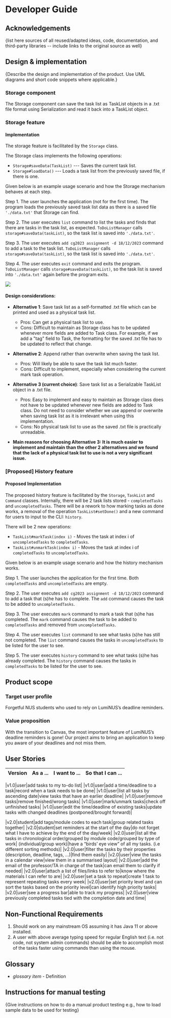 # Developer Guide

## Acknowledgements

{list here sources of all reused/adapted ideas, code, documentation, and third-party libraries -- include links to the original source as well}

## Design & implementation

{Describe the design and implementation of the product. Use UML diagrams and short code snippets where applicable.}

### Storage component

The Storage component can save the task list as TaskList objects in a .txt file format using Serialization and read it back into a TaskList object.

### Storage feature

#### Implementation

The storage feature is facilitated by the `Storage` class.

The Storage class implements the following operations:
* `Storage#saveData(TaskList)` --- Saves the current task list.
* `Storage#loadData()` --- Loads a task list from the previously saved file, if there is one.

Given below is an example usage scenario and how the Storage mechanism behaves at each step.

Step 1. The user launches the application (not for the first time). The program loads the previously saved task list 
data as there is a saved file `'./data.txt'` that Storage can find.

Step 2. The user executes `list` command to list the tasks and finds that there are tasks in the task list, as expected.
`ToDoListManager` calls `storage#saveData(taskList)`, so the task list is saved into `'./data.txt'`.

Step 3. The user executes `add cg2023 assignment -d 18/12/2023` command to add a task to the task list. 
`ToDoListManager` calls `storage#saveData(taskList)`, so the task list is saved into `'./data.txt'`.

Step 4. The user executes `exit` command and exits the program. `ToDoListManager` calls `storage#saveData(taskList)`, 
so the task list is saved into `'./data.txt'` again before the program exits.

![]('./docs/images/StorageSequenceDiagram.puml.html')

#### Design considerations:
* <b>Alternative 1</b>: Save task list as a self-formatted .txt file which can be printed and used as a physical task list.
    * Pros: Can get a physical task list to use.
    * Cons: Difficult to maintain as Storage class has to be updated whenever more fields are added to Task class. For
          example, if we add a "tag" field to Task, the formatting for the saved .txt file has to be updated to reflect
          that change.
* <b>Alternative 2</b>: Append rather than overwrite when saving the task list.
    * Pros: Will likely be able to save the task list much faster.
    * Cons: Difficult to implement, especially when considering the current mark task operation.
* <b>Alternative 3 (current choice)</b>: Save task list as a Serializable TaskList object in a .txt file. 

    * Pros: Easy to implement and easy to maintain as Storage class does not have to be updated whenever new fields are 
            added to Task class. Do not need to consider whether we use append or overwrite when saving task list as it is 
            irrelevant when using this implementation.
    * Cons: No physical task list to use as the saved .txt file is practically unreadable.

* <b>Main reasons for choosing Alternative 3: It is much easier to implement and maintain than the other 2 alternatives and
we found that the lack of a physical task list to use is not a very significant issue.</b>


### [Proposed] History feature
#### Proposed Implementation
The proposed history feature is facilitated by the `Storage`, `TaskList` and `Command` classes. Internally, there will be 2 
task lists stored - `completedTasks` and `uncompletedTasks`. There will be a rework to how marking tasks as done works, a 
removal of the operation `TaskList#setDone()` and a new command for users to input to the CLI: `history`.

There will be 2 new operations:
* `TaskList#markTask(index i)` - Moves the task at index i of `uncompletedTasks` to `completedTasks`.  
* `TaskList#unmarkTask(index i)` - Moves the task at index i of `completedTasks` to `uncompletedTasks`.

Given below is an example usage scenario and how the history mechanism works.

Step 1. The user launches the application for the first time. Both `completedTasks` and `uncompletedTasks` are empty.

Step 2. The user executes `add cg2023 assignment -d 18/12/2023` command to add a task that (s)he has to complete. The
`add` command causes the task to be added to `uncompletedTasks`.

Step 3. The user executes `mark` command to mark a task that (s)he has completed. The `mark` command causes the task to
be added to `completedTasks` and removed from `uncompletedTasks`.

Step 4. The user executes `list` command to see what tasks (s)he has still not completed. The `list` command causes the 
tasks in `uncompletedTasks` to be listed for the user to see.

Step 5. The user executes `history` command to see what tasks (s)he has already completed. The `history` command causes 
the tasks in `completedTasks` to be listed for the user to see.
 

## Product scope
### Target user profile

Forgetful NUS students who used to rely on LumiNUS’s deadline reminders.

### Value proposition

With the transition to Canvas, the most important feature of LumiNUS’s deadline reminders is gone! Our project aims to 
bring an application to keep you aware of your deadlines and not miss them.


## User Stories

|Version| As a ... | I want to ... | So that I can ...|
|--------|----------|---------------|------------------|

|v1.0|user|add tasks to my to-do list|
|v1.0|user|add a time/deadline to a task|record when a task needs to be done|
|v1.0|user|list all tasks by ascending date|view tasks that have an earlier deadline|
|v1.0|user|remove tasks|remove finished/wrong tasks|
|v1.0|user|mark/unmark tasks|check off unfinished tasks|
|v1.0|user|edit the time/deadline of existing tasks|update tasks with changed deadlines (postponed/brought forward)|

|v2.0|student|add tags/module codes to each task|group related tasks together|
|v2.0|student|set reminders at the start of the day|do not forget what I have to achieve by the end of the day/week|
|v2.0|user|list all the tasks in chronological order/grouped by module code/grouped by type of work|
(individual/group work)|have a “birds’ eye view” of all my tasks. (i.e different sorting methods)|
|v2.0|user|filter the tasks by their properties (description, deadline, tags, …)|find them easily|
|v2.0|user|view the tasks in a calendar view|view them in a summarised layout|
|v2.0|user|add the email of the professor/TA in charge of the task|can email them to clarify if needed|
|v2.0|user|attach a list of files/links to refer to|know where the materials I can refer to are|
|v2.0|user|set a task to repeat|create 1 task to represent repeating tasks every week|
|v2.0|user|set priority level and can sort the tasks based on the priority level|can identify high priority tasks|
|v2.0|user|see a progress bar|able to track my progress|
|v2.0|user|view previously completed tasks tied with the completion date and time|


## Non-Functional Requirements

1. Should work on any mainstream OS assuming it has Java 11 or above installed.
2. A user with above average typing speed for regular English text (i.e. not code, not system admin commands) should be 
able to accomplish most of the tasks faster using commands than using the mouse.

## Glossary

* *glossary item* - Definition

## Instructions for manual testing

{Give instructions on how to do a manual product testing e.g., how to load sample data to be used for testing}
